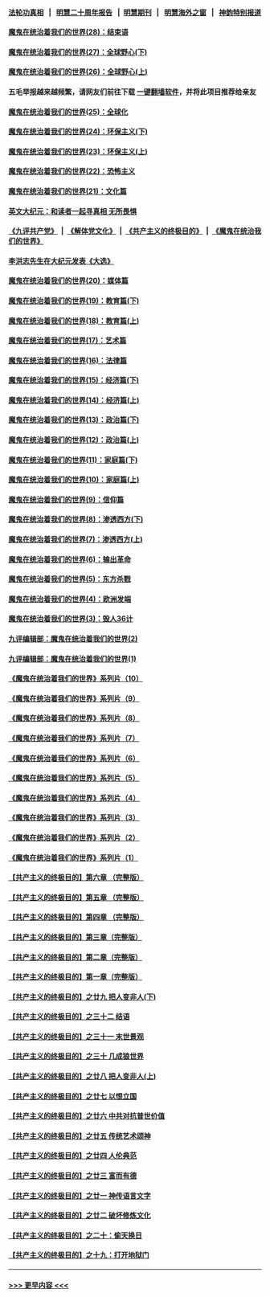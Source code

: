 #### [法轮功真相](https://github.com/gfw-breaker/truth/blob/master/README.md?t=0) &nbsp;&nbsp;|&nbsp;&nbsp; [明慧二十周年报告](https://github.com/gfw-breaker/mh-reports/blob/master/README.md?t=0) &nbsp;&nbsp;|&nbsp;&nbsp;[明慧期刊](https://github.com/gfw-breaker/mh-qikan) &nbsp;&nbsp;|&nbsp;&nbsp; [明慧海外之窗](https://github.com/gfw-breaker/mh-news/blob/master/README.md?t=0) &nbsp;&nbsp;|&nbsp;&nbsp; [神韵特别报道](https://github.com/gfw-breaker/mh-news/blob/master/shenyun.md?t=0)
#### [魔鬼在统治着我们的世界(28)：结束语](../pages/nsc422/n10936246.md?t=07141651) 
#### [魔鬼在统治着我们的世界(27)：全球野心(下)](../pages/nsc422/n10928319.md?t=07141651) 
#### [魔鬼在统治着我们的世界(26)：全球野心(上)](../pages/nsc422/n10900318.md?t=07141651) 
#### 五毛举报越来越频繁，请网友们前往下载 [一键翻墙软件](https://github.com/gfw-breaker/ssr-accounts)，并将此项目推荐给亲友
#### [魔鬼在统治着我们的世界(25)：全球化](../pages/nsc422/n10788205.md?t=07141651) 
#### [魔鬼在统治着我们的世界(24)：环保主义(下)](../pages/nsc422/n10695307.md?t=07141651) 
#### [魔鬼在统治着我们的世界(23)：环保主义(上)](../pages/nsc422/n10688613.md?t=07141651) 
#### [魔鬼在统治着我们的世界(22)：恐怖主义](../pages/nsc422/n10614727.md?t=07141651) 
#### [魔鬼在统治着我们的世界(21)：文化篇](../pages/nsc422/n10597706.md?t=07141651) 
#### [英文大纪元：和读者一起寻真相 无所畏惧](../pages/nsc422/n12542027.md?t=07141651) 
#### [《九评共产党》](https://github.com/begood0513/9ping.md/blob/master/README.md) &nbsp;|&nbsp; [《解体党文化》](../../../../jtdwh.md/blob/master/README.md)  &nbsp;|&nbsp; [《共产主义的终极目的》](../../../../gczydzjmd.md/blob/master/README.md) &nbsp;|&nbsp; [《魔鬼在统治我们的世界》](../../../../mgztzwmdsj.md/blob/master/README.md) 
#### [李洪志先生在大纪元发表《大选》](../pages/nsc422/n12534746.md?t=07141651) 
#### [魔鬼在统治着我们的世界(20)：媒体篇](../pages/nsc422/n10586579.md?t=07141651) 
#### [魔鬼在统治着我们的世界(19)：教育篇(下)](../pages/nsc422/n10564808.md?t=07141651) 
#### [魔鬼在统治着我们的世界(18)：教育篇(上)](../pages/nsc422/n10526970.md?t=07141651) 
#### [魔鬼在统治着我们的世界(17)：艺术篇](../pages/nsc422/n10499093.md?t=07141651) 
#### [魔鬼在统治着我们的世界(16)：法律篇](../pages/nsc422/n10485969.md?t=07141651) 
#### [魔鬼在统治着我们的世界(15)：经济篇(下)](../pages/nsc422/n10469975.md?t=07141651) 
#### [魔鬼在统治着我们的世界(14)：经济篇(上)](../pages/nsc422/n10457370.md?t=07141651) 
#### [魔鬼在统治着我们的世界(13)：政治篇(下)](../pages/nsc422/n10448270.md?t=07141651) 
#### [魔鬼在统治着我们的世界(12)：政治篇(上)](../pages/nsc422/n10444576.md?t=07141651) 
#### [魔鬼在统治着我们的世界(11)：家庭篇(下)](../pages/nsc422/n10440961.md?t=07141651) 
#### [魔鬼在统治着我们的世界(10)：家庭篇(上)](../pages/nsc422/n10435448.md?t=07141651) 
#### [魔鬼在统治着我们的世界(9)：信仰篇](../pages/nsc422/n10432159.md?t=07141651) 
#### [魔鬼在统治着我们的世界(8)：渗透西方(下)](../pages/nsc422/n10429603.md?t=07141651) 
#### [魔鬼在统治着我们的世界(7)：渗透西方(上)](../pages/nsc422/n10426013.md?t=07141651) 
#### [魔鬼在统治着我们的世界(6)：输出革命](../pages/nsc422/n10421536.md?t=07141651) 
#### [魔鬼在统治着我们的世界(5)：东方杀戮](../pages/nsc422/n10417707.md?t=07141651) 
#### [魔鬼在统治着我们的世界(4)：欧洲发端](../pages/nsc422/n10414890.md?t=07141651) 
#### [魔鬼在统治着我们的世界(3)：毁人36计](../pages/nsc422/n10411583.md?t=07141651) 
#### [九评编辑部：魔鬼在统治着我们的世界(2)](../pages/nsc422/n10410036.md?t=07141651) 
#### [九评编辑部：魔鬼在统治着我们的世界(1)](../pages/nsc422/n10406825.md?t=07141651) 
#### [《魔鬼在统治着我们的世界》系列片（10）](../pages/nsc422/n12292670.md?t=07141651) 
#### [《魔鬼在统治着我们的世界》系列片（9）](../pages/nsc422/n12290859.md?t=07141651) 
#### [《魔鬼在统治着我们的世界》系列片（8）](../pages/nsc422/n12287445.md?t=07141651) 
#### [《魔鬼在统治着我们的世界》系列片（7）](../pages/nsc422/n12283425.md?t=07141651) 
#### [《魔鬼在统治着我们的世界》系列片（6）](../pages/nsc422/n12282314.md?t=07141651) 
#### [《魔鬼在统治着我们的世界》系列片（5）](../pages/nsc422/n12281419.md?t=07141651) 
#### [《魔鬼在统治着我们的世界》系列片（4）](../pages/nsc422/n12274024.md?t=07141651) 
#### [《魔鬼在统治着我们的世界》系列片（3）](../pages/nsc422/n12271322.md?t=07141651) 
#### [《魔鬼在统治着我们的世界》系列片（2）](../pages/nsc422/n12269049.md?t=07141651) 
#### [《魔鬼在统治着我们的世界》系列片（1）](../pages/nsc422/n12267575.md?t=07141651) 
#### [【共产主义的终极目的】第六章 （完整版）](../pages/nsc422/n11428913.md?t=07141651) 
#### [【共产主义的终极目的】第五章 （完整版）](../pages/nsc422/n11428912.md?t=07141651) 
#### [【共产主义的终极目的】第四章 （完整版）](../pages/nsc422/n11428907.md?t=07141651) 
#### [【共产主义的终极目的】第三章（完整版）](../pages/nsc422/n11428848.md?t=07141651) 
#### [【共产主义的终极目的】第二章（完整版）](../pages/nsc422/n11428831.md?t=07141651) 
#### [【共产主义的终极目的】第一章（完整版）](../pages/nsc422/n11417651.md?t=07141651) 
#### [【共产主义的终极目的】之廿九 把人变非人(下)](../pages/nsc422/n11344140.md?t=07141651) 
#### [【共产主义的终极目的】之三十二 结语](../pages/nsc422/n11360535.md?t=07141651) 
#### [【共产主义的终极目的】之三十一 末世景观](../pages/nsc422/n11351129.md?t=07141651) 
#### [【共产主义的终极目的】之三十 几成狼世界](../pages/nsc422/n11348280.md?t=07141651) 
#### [【共产主义的终极目的】之廿八 把人变非人(上)](../pages/nsc422/n11340492.md?t=07141651) 
#### [【共产主义的终极目的】之廿七 以恨立国](../pages/nsc422/n11336944.md?t=07141651) 
#### [【共产主义的终极目的】之廿六 中共对抗普世价值](../pages/nsc422/n11324785.md?t=07141651) 
#### [【共产主义的终极目的】之廿五 传统艺术颂神](../pages/nsc422/n11296396.md?t=07141651) 
#### [【共产主义的终极目的】之廿四 人伦典范](../pages/nsc422/n11296397.md?t=07141651) 
#### [【共产主义的终极目的】之廿三 富而有德](../pages/nsc422/n11283598.md?t=07141651) 
#### [【共产主义的终极目的】之廿一 神传语言文字](../pages/nsc422/n11263265.md?t=07141651) 
#### [【共产主义的终极目的】之廿二 破坏修炼文化](../pages/nsc422/n11245728.md?t=07141651) 
#### [【共产主义的终极目的】之二十：偷天换日](../pages/nsc422/n11238846.md?t=07141651) 
#### [【共产主义的终极目的】之十九：打开地狱门](../pages/nsc422/n11206376.md?t=07141651) 

----
#### [ >>> 更早内容 <<< ](../indexes/nsc422-earlier.md)
